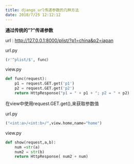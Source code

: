 ```yaml
---
title: django_url传递参数的几种方法
date: 2018/7/25 12:12:12
---
```




**通过传统的”?”传递参数**

url : http://127.0.0.1:8000/plist/?p1=china&p2=japan

url.py

```python
(r'^plist/$', func）
```
view.py
```python
def func(request):
    p1 = request.GET.get('p1')
    p2 = request.GET.get('p2')
    return HttpResponse("p1 = " + p1 + "; p2 = " + p2)
```

在view中使用request.GET.get(),来获取参数值



url.py

```python
("<int:a>/<int:b>/",view.home,name="home")
```

view.py

```python
def show(request,a,b):
    num =str(a)
    num2 = str(b)
    return HttpResponse( num2 + num)
```

